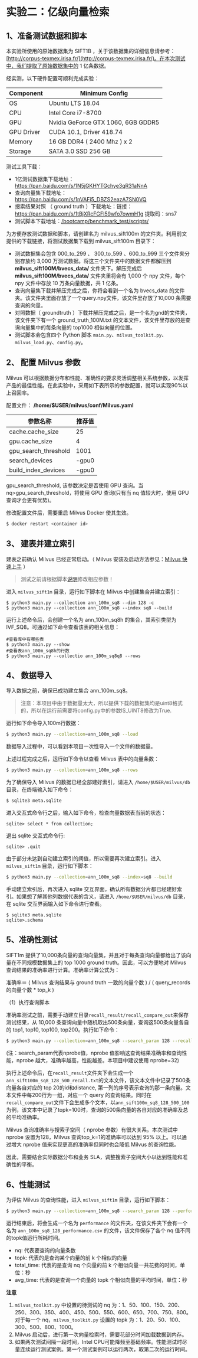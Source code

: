 # 实验二：亿级向量检索

## 1、准备测试数据和脚本

本实验所使用的原始数据集为 SIFT1B ，关于该数据集的详细信息请参考：[http://corpus-texmex.irisa.fr/](http://corpus-texmex.irisa.fr/)。在本次测试中，我们提取了原始数据集中的 1 亿条数据。

经实测，以下硬件配置可顺利完成实验：

| Component           | Minimum Config                |
| ------------------ | -------------------------- |
| OS            | Ubuntu LTS 18.04 |
| CPU           | Intel Core i7-8700        |
| GPU           | Nvidia GeForce GTX 1060, 6GB GDDR5 |
| GPU Driver    | CUDA 10.1, Driver 418.74 |
| Memory        | 16 GB DDR4 ( 2400 Mhz ) x 2                |
| Storage       | SATA 3.0 SSD 256 GB                  |

测试工具下载：
- 1亿测试数据集下载地址：https://pan.baidu.com/s/1N5jGKHYTGchye3qR31aNnA
- 查询向量集下载地址：https://pan.baidu.com/s/1nVAFi5_DBZS2eazA7SN0VQ
- 搜索结果对照 （ ground truth ）下载地址：链接：https://pan.baidu.com/s/1tBjXRcFGFl59wfo7owmH1g 
  提取码：sns7
- 测试脚本下载地址：[/bootcamp/benchmark_test/scripts/](/benchmark_test/scripts/)

为方便存放测试数据和脚本，请创建名为 milvus_sift100m 的文件夹。利用前文提供的下载链接，将测试数据集下载到 milvus_sift100m 目录下：
- 测试数据集会包含 000_to_299  、 300_to_599 、600_to_999 三个文件夹分别存放约 3,000 万测试数据。将这三个文件夹中的数据文件都解压到 **milvus_sift100M/bvecs_data/** 文件夹下。解压完成后 **milvus_sift100M/bvecs_data/** 文件夹里将会有 1,000 个 npy 文件，每个 npy 文件中存放 10 万条向量数据，共 1 亿条。
- 查询向量集下载并解压完成之后，你将会看到一个名为 bvecs_data 的文件夹。该文件夹里面存放了一个query.npy文件，该文件里存放了10,000 条需要查询的向量。
- 对照数据（ groundtruth ）下载并解压完成之后，是一个名为gnd的文件夹，该文件夹下有一个 ground_truth_100M.txt 的文本文件，该文件里存放的是查询向量集中的每条向量的 top1000 相似向量的位置。
- 测试脚本会包含四个 Python 脚本 `main.py`、`milvus_toolkit.py`、`milvus_load.py`、`config.py`。

## 2、 配置 Milvus 参数

Milvus 可以根据数据分布和性能、准确性的要求灵活调整相关系统参数，以发挥产品的最佳性能。在此实验中，采用如下表所示的参数配置，就可以实现90%以上召回率。

配置文件： **/home/$USER/milvus/conf/Milvus.yaml**

| 参数名称             | 推荐值       |
| -------------------- | ------------ |
| cache.cache_size   | 25           |
| gpu.cache_size   | 4            |
| gpu_search_threshold | 1001         |
| search_devices     |-gpu0 |
| build_index_devices     |-gpu0 |

gpu_search_threshold, 该参数决定是否使用 GPU 查询。当 nq>gpu_search_threshold，将使用 GPU 查询(只有当 nq 值较大时，使用 GPU 查询才会更有优势)。

修改配置文件后，需要重启 Milvus Docker 使其生效。

```bash
$ docker restart <container id>
```

## 3、 建表并建立索引

建表之前确认 Milvus 已经正常启动。（ Milvus 安装及启动方法参见：[Milvus 快速上手](https://www.milvus.io/cn/docs/v0.11.0/install_milvus.md) ）

> 测试之前请根据脚本[说明](/benchmark_test/scripts/README.md)修改相应参数！

进入 `milvus_sift1m` 目录，运行如下脚本在 Milvus 中创建集合并建立索引：

```shell
$ python3 main.py --collection ann_100m_sq8 --dim 128 -c
$ python3 main.py --collection ann_100m_sq8 --index sq8 --build 
```

运行上述命令后，会创建一个名为 ann_100m_sq8h 的集合，其索引类型为 IVF_SQ8。可通过如下命令查看该表的相关信息：

```shell
#查看库中有哪些表
$ python3 main.py --show
#查看表ann_100m_sq8h的行数
$ python3 main.py --collectio ann_100m_sq8q8 --rows
```

## 4、 数据导入

导入数据之前，确保已成功建立集合 ann_100m_sq8。

> 注意：本项目中由于数据量太大，所以提供下载的数据集均是uint8格式的，所以在运行前需要将config.py中的参数IS_UINT8修改为True.

运行如下命令导入100m行数据：

```bash
$ python3 main.py --collection=ann_100m_sq8 --load
```

数据导入过程中，可以看到本项目一次性导入一个文件的数据量。

上述过程完成之后，运行如下命令以查看 Milvus 表中的向量条数：

```bash
$ python3 main.py --collection=ann_100m_sq8 --rows
```

为了确保导入 Milvus 的数据已经全部建好索引，请进入  `/home/$USER/milvus/db` 目录，在终端输入如下命令：

```bash
$ sqlite3 meta.sqlite
```

进入交互式命令行之后，输入如下命令，检查向量数据表当前的状态：

```sqlite
sqlite> select * from collection;
```

退出 sqlite 交互式命令行:

```
sqlite> .quit
```

由于部分未达到自动建立索引的阈值，所以需要再次建立索引。进入 `milvus_sift1m` 目录，运行如下脚本：

```bash
$ python3 main.py --collection=ann_100m_sq8 --index=sq8 --build 
```

手动建立索引后，再次进入 sqlite 交互界面，确认所有数据分片都已经建好索引。如果想了解其他列数据代表的含义，请进入  `/home/$USER/milvus/db` 目录，在 sqlite 交互界面输入如下命令进行查看。

```sqlite
$ sqlite3 meta.sqlite
sqlite>.schema
```

## 5、准确性测试

SIFT1m 提供了10,000条向量的查询向量集，并且对于每条查询向量都给出了该向量在不同规模数据集上的 top 1000 ground truth。因此，可以方便地对 Milvus 查询结果的准确率进行计算。准确率计算公式为：

准确率＝ ( Milvus 查询结果与 ground truth 一致的向量个数 ) / ( query_records 的向量个数 * top_k )

（1）执行查询脚本

准确率测试之前，需要手动建立目录`recall_result/recall_compare_out`来保存测试结果，从 10,000 条查询向量中随机取出500条向量，查询这500条向量各自的 top1, top10, top100, top200。执行如下命令：

```bash
$ python3 main.py --collection=ann_100m_sq8 --search_param 128 --recall
```

(注：search_param代表nprobe值，nprobe 值影响这查询结果准确率和查询性能，nprobe 越大，准确率越高，性能越差。本项目中建议使用 nprobe=32)

执行上述命令后，在`recall_result`文件夹下会生成一个`ann_sift100m_sq8_128_500_recall.txt`的文本文件，该文本文件中记录了500条向量各自对应的 top 20的id和distance, 第一列的序号表示查询的那一条向量。文本文件中每200行为一组，对应一个 query 的查询结果。同时在`recall_compare_out`文件下会生成多个文本，以`ann_sift100m_sq8_128_500_100`为例，该文本中记录了topk=100时，查询的500条向量的各自对应的准确率及总的平均准确率。

Milvus 查询准确率与搜索子空间（ nprobe 参数）有很大关系。本次测试中 nprobe 设置为128，Milvus 查询top_k=1的准确率可以达到 95% 以上。可以通过增大 nprobe 值来实现更高的准确率但同时也会降低 Milvus 的查询性能。

因此，需要结合实际数据分布和业务 SLA，调整搜索子空间大小以达到性能和准确性的平衡。

## 6、性能测试

为评估 Milvus 的查询性能，进入 `milvus_sift1m` 目录，运行如下脚本：

```bash
$ python3 main.py --collection=ann_100m_sq8 --search_param 128 --performance
```

运行结束后，将会生成一个名为 `performance` 的文件夹，在该文件夹下会有一个名为 `ann_100m_sq8_128_performance.csv` 的文件，该文件保存了各个 nq 值不同的topk值运行所耗时间。

- nq: 代表要查询的向量条数
- topk: 代表的是查询某个向量的前 k 个相似的向量
- total_time: 代表的是查询 nq 个向量的前 k 个相似向量一共花费的时间，单位：秒
- avg_time: 代表的是查询一个向量的 topk 个相似向量的平均时间，单位：秒

**注意**

1. `milvus_toolkit.py` 中设置的待测试的 nq 为：1、50、100、150、200、250、300、350、400、450、500、550、600、650、700、750、800。对于每一个 nq，`milvus_toolkit.py` 设置的 topk 为：1、20、50、100、300、500、800、1000。
2. Milvus 启动后，进行第一次向量检索时，需要花部分时间加载数据到内存。
3. 如果两次测试间隔一段时间，Intel CPU可能降频至基础频率。性能测试时尽量连续运行测试案例。第一个测试案例可以运行两次，取第二次的运行时间。
